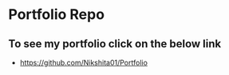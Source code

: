 # ﻿Portfolio Repo
## To see my portfolio click on the below link
  - <https://github.com/Nikshita01/Portfolio>
